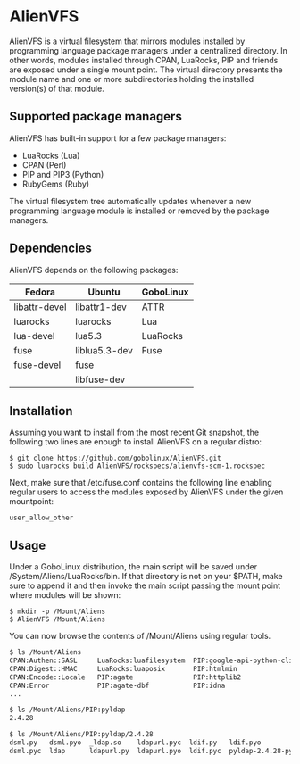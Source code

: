 # AlienVFS

AlienVFS is a virtual filesystem that mirrors modules installed by
programming language package managers under a centralized directory.
In other words, modules installed through CPAN, LuaRocks, PIP and
friends are exposed under a single mount point. The virtual directory
presents the module name and one or more subdirectories holding the
installed version(s) of that module.

## Supported package managers

AlienVFS has built-in support for a few package managers:

- LuaRocks (Lua)
- CPAN (Perl)
- PIP and PIP3 (Python)
- RubyGems (Ruby)

The virtual filesystem tree automatically updates whenever
a new programming language module is installed or removed
by the package managers.

## Dependencies

AlienVFS depends on the following packages:

| Fedora        | Ubuntu        | GoboLinux |
|---------------|---------------|-----------|
| libattr-devel | libattr1-dev  | ATTR      |
| luarocks      | luarocks      | Lua       |
| lua-devel     | lua5.3        | LuaRocks  |
| fuse          | liblua5.3-dev | Fuse      |
| fuse-devel    | fuse          |           |
|               | libfuse-dev   |

## Installation

Assuming you want to install from the most recent Git snapshot,
the following two lines are enough to install AlienVFS on a regular
distro:

```
$ git clone https://github.com/gobolinux/AlienVFS.git
$ sudo luarocks build AlienVFS/rockspecs/alienvfs-scm-1.rockspec
```

Next, make sure that /etc/fuse.conf contains the following line enabling
regular users to access the modules exposed by AlienVFS under the given
mountpoint:

```
user_allow_other
```

## Usage

Under a GoboLinux distribution, the main script will be saved under
/System/Aliens/LuaRocks/bin. If that directory is not on your $PATH,
make sure to append it and then invoke the main script passing the
mount point where modules will be shown:

```
$ mkdir -p /Mount/Aliens
$ AlienVFS /Mount/Aliens
```

You can now browse the contents of /Mount/Aliens using regular tools.

```bash
$ ls /Mount/Aliens
CPAN:Authen::SASL     LuaRocks:luafilesystem  PIP:google-api-python-client  PIP:Pygments
CPAN:Digest::HMAC     LuaRocks:luaposix       PIP:htmlmin                   PIP:pyldap
CPAN:Encode::Locale   PIP:agate               PIP:httplib2                  PIP:PyOpenGL
CPAN:Error            PIP:agate-dbf           PIP:idna                      PIP:pyparsing
...

$ ls /Mount/Aliens/PIP:pyldap
2.4.28

$ ls /Mount/Aliens/PIP:pyldap/2.4.28
dsml.py   dsml.pyo  _ldap.so    ldapurl.pyc  ldif.py   ldif.pyo
dsml.pyc  ldap      ldapurl.py  ldapurl.pyo  ldif.pyc  pyldap-2.4.28-py2.7.egg-info
```
